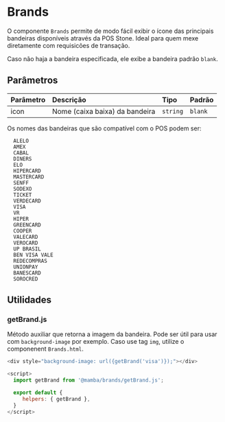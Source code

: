# Brands

O componente `Brands` permite de modo fácil exibir o ícone das principais bandeiras disponíveis através da POS Stone. Ideal para quem mexe diretamente com requisicões de transação.

Caso não haja a bandeira especificada, ele exibe a bandeira padrão `blank`.

<!-- @example ./example/Example.html-->

## Parâmetros

| Parâmetro | Descrição                      | Tipo     | Padrão  |
| :-------- | :----------------------------- | :------- | :------ |
| icon      | Nome (caixa baixa) da bandeira | `string` | `blank` |

Os nomes das bandeiras que são compatível com o POS podem ser:

```
  ALELO
  AMEX
  CABAL
  DINERS
  ELO
  HIPERCARD
  MASTERCARD
  SENFF
  SODEXO
  TICKET
  VERDECARD
  VISA
  VR
  HIPER
  GREENCARD
  COOPER
  VALECARD
  VEROCARD
  UP BRASIL
  BEN VISA VALE
  REDECOMPRAS
  UNIONPAY
  BANESCARD
  SOROCRED
```

## Utilidades

### getBrand.js

Método auxiliar que retorna a imagem da bandeira. Pode ser útil para usar com `background-image` por exemplo.
Caso use tag `img`, utilize o componenent `Brands.html`.

```js
<div style="background-image: url({getBrand('visa')});"></div>

<script>
  import getBrand from '@mamba/brands/getBrand.js';

  export default {
     helpers: { getBrand },
  }
</script>
```
